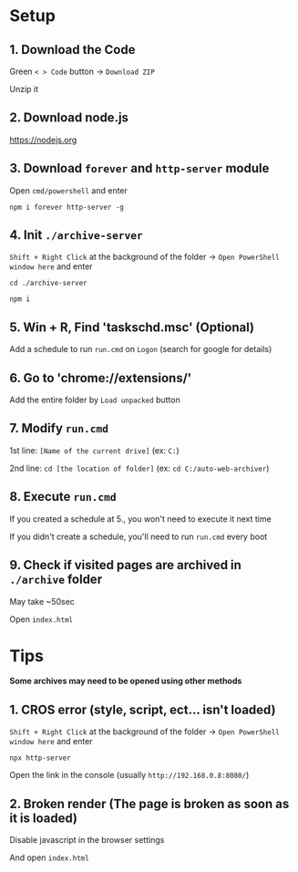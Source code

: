 # Setup

## 1. Download the Code
Green `< > Code` button -> `Download ZIP`

Unzip it

## 2. Download node.js
https://nodejs.org

## 3. Download `forever` and `http-server` module
Open `cmd/powershell` and enter

`npm i forever http-server -g`

## 4. Init `./archive-server`
`Shift + Right Click` at the background of the folder -> `Open PowerShell window here` and enter

`cd ./archive-server`

`npm i`

## 5. Win + R, Find 'taskschd.msc' (Optional)
Add a schedule to run `run.cmd` on `Logon` (search for google for details)

## 6. Go to 'chrome://extensions/'
Add the entire folder by `Load unpacked` button

## 7. Modify `run.cmd`

1st line: `[Name of the current drive]` (ex: `C:`)

2nd line: `cd [the location of folder]` (ex: `cd C:/auto-web-archiver`)

## 8. Execute `run.cmd`
If you created a schedule at 5., you won't need to execute it next time

If you didn't create a schedule, you'll need to run `run.cmd` every boot

## 9. Check if visited pages are archived in `./archive` folder
May take ~50sec

Open `index.html`

# Tips
**Some archives may need to be opened using other methods**

## 1. CROS error (style, script, ect... isn't loaded)
`Shift + Right Click` at the background of the folder -> `Open PowerShell window here` and enter

`npx http-server`

Open the link in the console (usually `http://192.168.0.8:8080/`)

## 2. Broken render (The page is broken as soon as it is loaded)
Disable javascript in the browser settings

And open `index.html`
